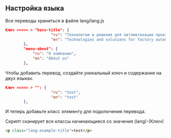 ## Настройка языка

Все переводы храниться в файле lang/lang.js


```json
Ключ ===== > "hero-title": {
					"ru": "Технологии и решения для автоматизации производства",
					"en": "Technologies and solutions for factory automation"
		},
		"menu-about": {
			"ru": "О компании",
			"en": "About us"
		},
```

Чтобы добавить перевод, создайте уникальный ключ и содержание на двух языках.

```json
Ключ ===== > "": {
					"ru": "test",
					"en": "test"
		},
```


И теперь добавьте класс элементу для подключения перевода.


Скрипт сканирует все классы начинающиеся со значения (lang)-(Ключ)

 ```html
<p class="lang-example-title">test</p>

```